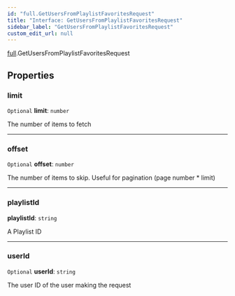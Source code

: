 ```yaml
---
id: "full.GetUsersFromPlaylistFavoritesRequest"
title: "Interface: GetUsersFromPlaylistFavoritesRequest"
sidebar_label: "GetUsersFromPlaylistFavoritesRequest"
custom_edit_url: null
---
```


[full](../namespaces/full.md).GetUsersFromPlaylistFavoritesRequest

## Properties

### limit

 `Optional` **limit**: `number`

The number of items to fetch

___

### offset

 `Optional` **offset**: `number`

The number of items to skip. Useful for pagination (page number * limit)

___

### playlistId

 **playlistId**: `string`

A Playlist ID

___

### userId

 `Optional` **userId**: `string`

The user ID of the user making the request

